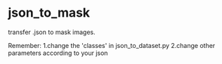 # json_to_mask

transfer .json to mask images.

Remember:
1.change the 'classes' in json_to_dataset.py
2.change other parameters according to your json
